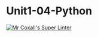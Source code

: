 # Unit1-04-Python
[![Mr Coxall's Super Linter](https://github.com/ICS3U-C-Programming-BestinM/Unit1-04-Python/workflows/Mr%20Coxall's%20Super%20Linter/badge.svg)](https://github.com/ICS3U-C-Programming-BestinM/Unit1-04-Python/actions/)

